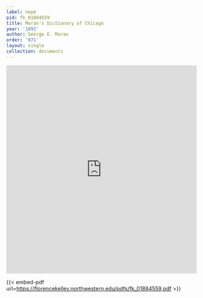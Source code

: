 ```yaml
---
label: nope
pid: fk_01884559
title: Moran's Dictionary of Chicago
year: '1893'
author: George E. Moran
order: '071'
layout: single
collection: documents
---
```

<iframe src="https://northwestern.app.box.com/embed/s/yjnzh92cm2hsqmmof6jv725d1ju50ese?sortColumn=date&view=list" width="100%" height="550" frameborder="0" allowfullscreen webkitallowfullscreen msallowfullscreen></iframe>


{{< embed-pdf url=https://florencekelley.northwestern.edu/pdfs/fk_01884559.pdf >}}